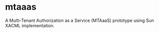 mtaaas
======

A Multi-Tenant Authorization as a Service (MTAaaS) prototype using Sun XACML implementation.
